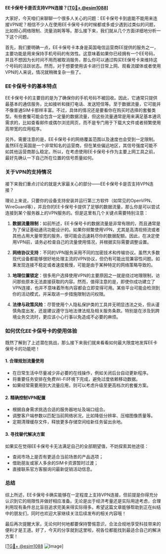 **EE卡保号卡是否支持VPN连接？[[TG💪+ @esim1088](https://t.me/s/esim1088)]**

大家好，今天咱们来聊聊一个很多人关心的问题：EE卡保号卡到底能不能用来连接VPN呢？相信不少人在使用EE卡保号卡的时候都或多或少遇到过类似的问题，比如担心网络限制、流量消耗等等。那么接下来，我们就从几个方面详细地分析一下这个问题。

首先，我们要明确一点，EE卡保号卡本身是英国电信运营商EE提供的服务之一，主要功能是用来保持手机号码的有效性。这意味着如果你已经拥有一个EE号码，并且不想因为长时间不用而被取消服务，那么你可以通过购买EE保号卡来维持这个号码的活跃状态。然而，对于想要使用该卡进行日常上网、观看流媒体或者使用VPN的人来说，情况就稍微复杂一些了。

### **EE卡保号卡的基本特点**

EE卡保号卡的主要目的是为了确保你的手机号码不被回收。因此，它通常只提供最基本的通信服务，比如接听和拨打电话、发送短信等。至于数据流量，它可能并不像普通SIM卡那样丰富。不过，具体的情况还是要看你在购买时选择的套餐类型。有些套餐可能会包含一定量的数据流量，但这些流量通常是用来满足基本通讯需求的，比如查看邮件或偶尔浏览网页，而不是专门用于下载大文件或者频繁使用高带宽的应用程序。

另外，需要注意的是，EE卡保号卡的网络覆盖范围以及速度也会受到一定限制。虽然EE在英国是一个非常知名的运营商，但在某些偏远地区，其信号强度可能不如其他运营商那么稳定。所以，在考虑使用EE卡保号卡作为主要上网工具之前，最好先确认一下自己所在位置的信号质量如何。

### **关于VPN的支持情况**

接下来我们重点讨论的就是大家最关心的部分——EE卡保号卡是否支持VPN连接？

理论上来说，只要你的设备支持安装并运行第三方软件（如常见的OpenVPN、WireGuard等），并且你的EE卡保号卡提供了足够的数据流量，那么你是可以尝试连接到某个服务器上的VPN服务的。但是这里有几个关键点需要特别注意：

1. **数据流量限制**：如前所述，EE卡保号卡的数据流量是非常有限的，而且通常是为了保证基础通讯功能设计的。如果你频繁使用VPN，尤其是高清视频流或者其他占用大量带宽的服务，很可能会迅速耗尽你的数据配额。因此，在决定使用VPN前，请务必检查自己的流量使用情况，并根据实际需要调整设置。

2. **网络协议支持**：不同的VPN服务采用不同的加密技术和传输协议。虽然大多数现代设备都能够很好地处理主流的VPN协议，但仍有可能出现兼容性问题。如果发现连接不稳定或者速度极慢，可能是由于某种特定的网络策略导致的。

3. **地理位置锁定**：很多用户选择使用VPN的主要原因之一就是绕过地理限制，访问那些原本无法直接获取的内容。然而，值得注意的是，即使你成功建立了VPN连接，也并不意味着所有内容都会立即变得可用。某些平台可能会检测到你的活动模式，并采取进一步措施限制访问权限。

4. **法律与政策风险**：尽管使用个人隐私保护类的工具并无明显违法之处，但从谨慎角度出发，还是建议遵守当地法律法规及相关服务条款。特别是在涉及到跨境业务交流时，更应该小心行事以免造成不必要的麻烦。

### **如何优化EE卡保号卡的使用体验**

既然了解到了上述潜在挑战，那么接下来我们就来看看如何最大限度地发挥EE卡保号卡的功能吧！

#### **1. 合理规划流量使用**
- 在日常生活中尽量减少非必要的在线操作，例如关闭后台自动更新程序。
- 将重要任务安排在免费Wi-Fi环境下完成，避免过度依赖移动数据。
- 如果经常需要用到大流量应用，则可以考虑升级至更高档次的套餐方案。

#### **2. 精确控制VPN配置**
- 根据自身需求挑选合适的服务器地址及端口组合。
- 调整客户端参数以匹配当前网络状况，比如降低分辨率、压缩图像质量等。
- 定期清理缓存文件，释放更多存储空间给新任务留出余地。

#### **3. 寻找替代解决方案**
如果实在觉得EE卡保号卡无法满足自己的全部期望值，不妨探索其他途径：
- 查阅市场上是否有更适合当前场景的产品选项；
- 借助朋友或家人多余的SIM卡资源暂时过渡；
- 直接联系官方客服询问最新促销活动信息。

### **总结**

综上所述，EE卡保号卡确实能够在一定程度上支持VPN连接，但前提是你得充分认识到它的局限性并做好相应准备。无论是出于经济考量还是实际用途考虑，合理利用现有条件总比盲目追求完美来得实际得多。希望这篇文章能够帮助到正在纠结中的朋友们，同时也欢迎大家继续关注后续发布的相关内容哦！

最后再次提醒大家，无论何时何地都要保持警惕意识，合法合规地享受科技带来的便利才是王道。好了，今天的分享就到这里啦，祝各位都能找到最适合自己的解决方案！

[[TG💪+ @esim1088](https://t.me/s/esim1088) ![Image](https://i.postimg.cc/4NQfJmqS/Snipaste-2025-05-13-00-14-12.png)]